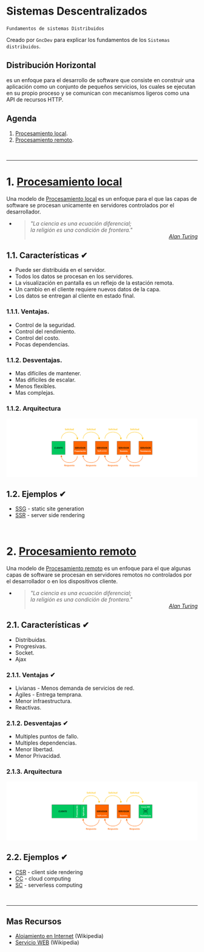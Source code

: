 # Sistemas Descentralizados
<p><code>Fundamentos de sistemas Distribuidos</code></p>
<p>Creado por <code>GncDev</code> para explicar los fundamentos de los <code>Sistemas distribuidos</code>.</p>

## Distribución Horizontal
es un enfoque para el desarrollo de software que consiste en construir una aplicación como un conjunto de pequeños servicios, los cuales se ejecutan en su propio proceso y se comunican con mecanismos ligeros como una API de recursos HTTP.


## Agenda
1. [Procesamiento local](#1-procesamiento-local).
1. [Procesamiento remoto](#2-procesamiento-remoto).

<br>

---
# 1. [Procesamiento local](#agenda)
Una modelo de [Procesamiento local][1] es un enfoque para el que las capas de software se procesan unicamente en servidores controlados por el desarrollador.

* ><i>"La ciencia es una ecuación diferencial;<br>
la religión es una condición de frontera."</i><br>
<cite style="display:block; text-align: right">[Alan Turing](https://es.wikipedia.org/wiki/Alan_Turing)</cite>

[1]:https://svelte.dev/docs/client-side-component-api

## 1.1. Características ✔
* Puede ser distribuida en el servidor.
* Todos los datos se procesan en los servidores.
* La visualización en pantalla es un reflejo de la estación remota.
* Un cambio en el cliente requiere nuevos datos de la capa.
* Los datos se entregan al cliente en estado final.


### 1.1.1. Ventajas.
* Control de la seguridad.
* Control del rendimiento.
* Control del costo.
* Pocas dependencias.


### 1.1.2. Desventajas.
* Mas difíciles de mantener.
* Mas difíciles de escalar.
* Menos flexibles.
* Mas complejas.

### 1.1.2. Arquitectura

![Imagen de sistemas centralizados](../img/a-mulilayer-server.svg "Sistemas centralizados")

## 1.2. Ejemplos ✔
* [SSG][12_1] - static site generation
* [SSR][12_2] - server side rendering

[12_1]:https://es.wikipedia.org/wiki/P%C3%A1gina_web_est%C3%A1tica
[12_2]:https://es.wikipedia.org/wiki/P%C3%A1gina_web_din%C3%A1mica

<br>

# 2. [Procesamiento remoto](#agenda)
Una modelo de [Procesamiento remoto][2] es un enfoque para el que algunas capas de software se procesan en servidores remotos no controlados por el desarrollador o en los dispositivos cliente.

* ><i>"La ciencia es una ecuación diferencial;<br>
la religión es una condición de frontera."</i><br>
<cite style="display:block; text-align: right">[Alan Turing](https://es.wikipedia.org/wiki/Alan_Turing)</cite>

[2]:https://vuejs.org/guide/scaling-up/ssr.html


## 2.1. Características ✔
* Distribuidas.
* Progresivas.
* Socket.
* Ajax 

### 2.1.1. Ventajas ✔
* Livianas - Menos demanda de servicios de red.
* Ágiles - Entrega temprana.
* Menor infraestructura.
* Reactivas.


### 2.1.2. Desventajas ✔
* Multiples puntos de fallo.
* Multiples dependencias.
* Menor libertad.
* Menor Privacidad.

### 2.1.3. Arquitectura

![Imagen de sistemas descentralizados](../img/a-mulilayer-remote.svg "Sistemas descentralizados")

## 2.2. Ejemplos ✔
* [CSR][22_1] - client side rendering
* [CC][22_2] - cloud computing
* [SC][22_3] - serverless computing

[22_1]:https://es.wikipedia.org/wiki/Single-page_application
[22_2]:https://es.wikipedia.org/wiki/Computaci%C3%B3n_en_la_nube
[22_3]:https://es.wikipedia.org/wiki/Serverless_computing

<br>

---
## Mas Recursos
- [Alojamiento en Internet](https://es.wikipedia.org/wiki/Servicio_de_alojamiento_de_Internet) (Wikipedia)
- [Servicio WEB](https://es.wikipedia.org/wiki/Servicio_web) (Wikipedia)